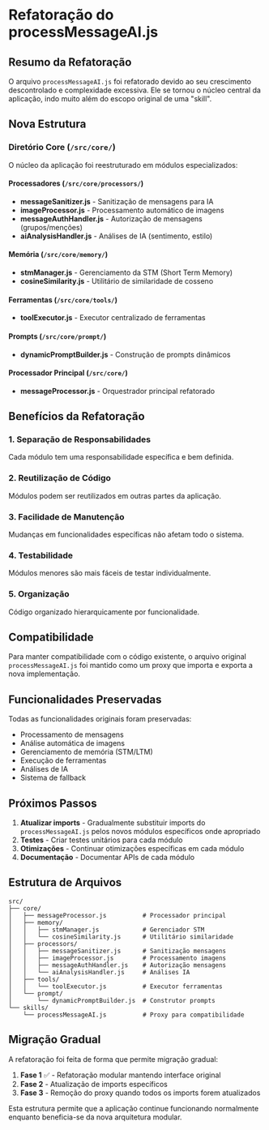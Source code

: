 # Refatoração do processMessageAI.js

## Resumo da Refatoração

O arquivo `processMessageAI.js` foi refatorado devido ao seu crescimento descontrolado e complexidade excessiva. Ele se tornou o núcleo central da aplicação, indo muito além do escopo original de uma "skill".

## Nova Estrutura

### Diretório Core (`/src/core/`)

O núcleo da aplicação foi reestruturado em módulos especializados:

#### Processadores (`/src/core/processors/`)
- **messageSanitizer.js** - Sanitização de mensagens para IA
- **imageProcessor.js** - Processamento automático de imagens
- **messageAuthHandler.js** - Autorização de mensagens (grupos/menções)  
- **aiAnalysisHandler.js** - Análises de IA (sentimento, estilo)

#### Memória (`/src/core/memory/`)
- **stmManager.js** - Gerenciamento da STM (Short Term Memory)
- **cosineSimilarity.js** - Utilitário de similaridade de cosseno

#### Ferramentas (`/src/core/tools/`)
- **toolExecutor.js** - Executor centralizado de ferramentas

#### Prompts (`/src/core/prompt/`)
- **dynamicPromptBuilder.js** - Construção de prompts dinâmicos

#### Processador Principal (`/src/core/`)
- **messageProcessor.js** - Orquestrador principal refatorado

## Benefícios da Refatoração

### 1. **Separação de Responsabilidades**
Cada módulo tem uma responsabilidade específica e bem definida.

### 2. **Reutilização de Código**
Módulos podem ser reutilizados em outras partes da aplicação.

### 3. **Facilidade de Manutenção**
Mudanças em funcionalidades específicas não afetam todo o sistema.

### 4. **Testabilidade**
Módulos menores são mais fáceis de testar individualmente.

### 5. **Organização**
Código organizado hierarquicamente por funcionalidade.

## Compatibilidade

Para manter compatibilidade com o código existente, o arquivo original `processMessageAI.js` foi mantido como um proxy que importa e exporta a nova implementação.

## Funcionalidades Preservadas

Todas as funcionalidades originais foram preservadas:
- Processamento de mensagens
- Análise automática de imagens
- Gerenciamento de memória (STM/LTM)
- Execução de ferramentas
- Análises de IA
- Sistema de fallback

## Próximos Passos

1. **Atualizar imports** - Gradualmente substituir imports do `processMessageAI.js` pelos novos módulos específicos onde apropriado
2. **Testes** - Criar testes unitários para cada módulo
3. **Otimizações** - Continuar otimizações específicas em cada módulo
4. **Documentação** - Documentar APIs de cada módulo

## Estrutura de Arquivos

```
src/
├── core/
│   ├── messageProcessor.js          # Processador principal
│   ├── memory/
│   │   ├── stmManager.js            # Gerenciador STM
│   │   └── cosineSimilarity.js      # Utilitário similaridade
│   ├── processors/
│   │   ├── messageSanitizer.js      # Sanitização mensagens
│   │   ├── imageProcessor.js        # Processamento imagens
│   │   ├── messageAuthHandler.js    # Autorização mensagens
│   │   └── aiAnalysisHandler.js     # Análises IA
│   ├── tools/
│   │   └── toolExecutor.js          # Executor ferramentas
│   └── prompt/
│       └── dynamicPromptBuilder.js  # Construtor prompts
└── skills/
    └── processMessageAI.js          # Proxy para compatibilidade
```

## Migração Gradual

A refatoração foi feita de forma que permite migração gradual:

1. **Fase 1** ✅ - Refatoração modular mantendo interface original
2. **Fase 2** - Atualização de imports específicos
3. **Fase 3** - Remoção do proxy quando todos os imports forem atualizados

Esta estrutura permite que a aplicação continue funcionando normalmente enquanto beneficia-se da nova arquitetura modular.

